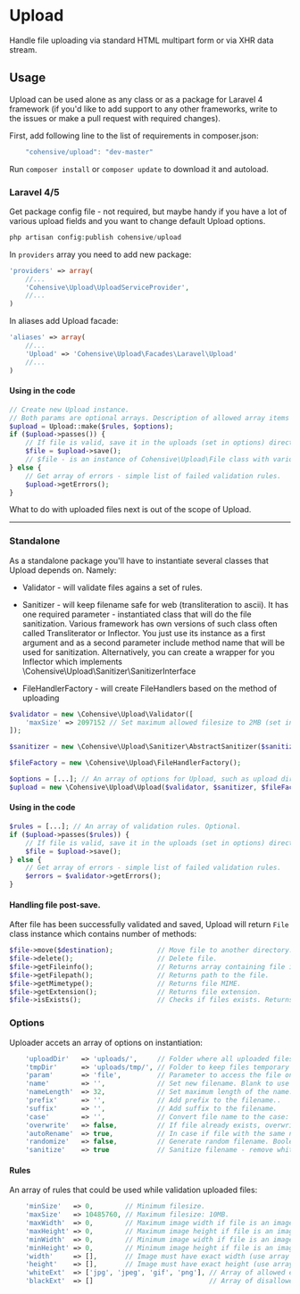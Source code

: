 # Upload

Handle file uploading via standard HTML multipart form or via XHR data stream.

## Usage

Upload can be used alone as any class or as a package for Laravel 4 framework
(if you'd like to add support to any other frameworks, write to the issues or
make a pull request with required changes).

First, add following line to the list of requirements in composer.json:

````js
    "cohensive/upload": "dev-master"
````

Run `composer install` or `composer update` to download it and autoload.

### Laravel 4/5

Get package config file - not required, but maybe handy if you have a lot of
various upload fields and you want to change default Upload options.

````php
php artisan config:publish cohensive/upload
````

In `providers` array you need to add new package:

````php
'providers' => array(
    //...
    'Cohensive\Upload\UploadServiceProvider',
    //...
)
````

In aliases add Upload facade:

````php
'aliases' => array(
    //...
    'Upload' => 'Cohensive\Upload\Facades\Laravel\Upload'
    //...
)
````

#### Using in the code

````php
// Create new Upload instance.
// Both params are optional arrays. Description of allowed array items below.
$upload = Upload::make($rules, $options);
if ($upload->passes()) {
    // If file is valid, save it in the uploads (set in options) directory.
    $file = $upload->save();
    // $file - is an instance of Cohensive\Upload\File class with various file-related attributes and methods.
} else {
    // Get array of errors - simple list of failed validation rules.
    $upload->getErrors();
}
````

What to do with uploaded files next is out of the scope of Upload.

-------

### Standalone

As a standalone package you'll have to instantiate several classes that Upload
depends on. Namely:

* Validator - will validate files agains a set of rules.

* Sanitizer - will keep filename safe for web (transliteration to ascii). It has
one required parameter - instantiated class that will do the file sanitization.
Various framework has own versions of such class often called Transliterator or
Inflector. You just use its instance as a first argument and as a second
parameter include method name that will be used for sanitization.
Alternatively, you can create a wrapper for you Inflector which implements
\Cohensive\Upload\Sanitizer\SanitizerInterface

* FileHandlerFactory - will create FileHandlers based on the method of uploading

````php
$validator = new \Cohensive\Upload\Validator([
    'maxSize' => 2097152 // Set maximum allowed filesize to 2MB (set in bytes)
]);

$sanitizer = new \Cohensive\Upload\Sanitizer\AbstractSanitizer($sanitizerClass, $sanitizerMethod);

$fileFactory = new \Cohensive\Upload\FileHandlerFactory();

$options = [...]; // An array of options for Upload, such as upload directory etc.
$upload = new \Cohensive\Upload\Upload($validator, $sanitizer, $fileFactory, $options);
````

#### Using in the code

````php
$rules = [...]; // An array of validation rules. Optional.
if ($upload->passes($rules)) {
    // If file is valid, save it in the uploads (set in options) directory.
    $file = $upload->save();
} else {
    // Get array of errors - simple list of failed validation rules.
    $errors = $validator->getErrors();
}
````

#### Handling file post-save.

After file has been successfully validated and saved, Upload will return `File`
class instance which contains number of methods:

````php
$file->move($destination);           // Move file to another directory. Returns boolean.
$file->delete();                     // Delete file.
$file->getFileinfo();                // Returns array containing file information.
$file->getFilepath();                // Returns path to the file.
$file->getMimetype();                // Returns file MIME.
$file->getExtension();               // Returns file extension.
$file->isExists();                   // Checks if files exists. Returns boolean.
````

### Options

Uploader accets an array of options on instantiation:

````php
    'uploadDir'   => 'uploads/',     // Folder where all uploaded files will be saved to.
    'tmpDir'      => 'uploads/tmp/', // Folder to keep files temporary for operations.
    'param'       => 'file',         // Parameter to access the file on.
    'name'        => '',             // Set new filename. Blank to use original name.
    'nameLength'  => 32,             // Set maximum length of the name. Will be cut if longer.
    'prefix'      => '',             // Add prefix to the filename..
    'suffix'      => '',             // Add suffix to the filename.
    'case'        => '',             // Convert file name to the case: 'lower', 'upper' or falsy to keep original.
    'overwrite'   => false,          // If file already exists, overwrite it.
    'autoRename'  => true,           // In case if file with the same name exists append counter to the new file.
    'randomize'   => false,          // Generate random filename. Boolean or integer for string length. Default length is 10.
    'sanitize'    => true            // Sanitize filename - remove whitespaces and convert utf8 to ascii.
````

#### Rules

An array of rules that could be used while validation uploaded files:

````php
    'minSize'   => 0,        // Minimum filesize.
    'maxSize'   => 10485760, // Maximum filesize: 10MB.
    'maxWidth'  => 0,        // Maximum image width if file is an image.
    'maxHeight' => 0,        // Maximum image height if file is an image.
    'minWidth'  => 0,        // Minimum image width if file is an image.
    'minHeight' => 0,        // Minimum image height if file is an image.
    'width'     => [],       // Image must have exact width (use array to set multiple).
    'height'    => [],       // Image must have exact height (use array to set multiple).
    'whiteExt'  => ['jpg', 'jpeg', 'gif', 'png'], // Array of allowed extensions.
    'blackExt'  => []                             // Array of disallowed extensions.
````

